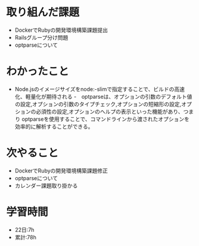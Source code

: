 # 取り組んだ課題
- DockerでRubyの開発環境構築課題提出
- Railsグループ分け問題
- optparseについて
# わかったこと
- Node.jsのイメージサイズをnode:<version>-slimで指定することで、ビルドの高速化、軽量化が期待される
-　optparseは、オプションの引数のデフォルト値の設定,オプションの引数のタイプチェック,オプションの短縮形の設定,オプションの必須性の設定,オプションのヘルプの表示といった機能があり、つまり
optparseを使用することで、コマンドラインから渡されたオプションを効率的に解析することができる。
# 次やること
- DockerでRubyの開発環境構築課題修正
- optparseについて
- カレンダー課題取り掛かる
# 学習時間
- 22日:7h
- 累計:78h
